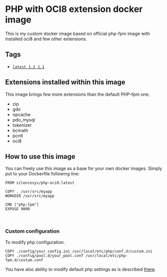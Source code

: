 # PHP with OCI8 extension docker image

This is my custom docker image based on official php-fpm image with installed oci8 and few other extensions.

## Tags
- [`latest`, `1.2`, `1.1`](https://github.com/silencesys/docker-php-oci8/blob/master/Dockerfile) 

## Extensions installed within this image
This image brings few more extensions than the default PHP-fpm one.
- zip
- gdo
- opcache
- pdo_mysql
- tokenizer
- bcmath
- pcntl
- oci8

## How to use this image
You can freely use this image as a base for your own docker images. Simply put to your Dockerfile following line:
```Docker
FROM silencesys/php-oci8:latest

COPY . /usr/src/myapp
WORKDIR /usr/src/myapp

CMD ["php-fpm"]
EXPOSE 9000
```

<br>

### Custom configuration
To modify php configuration.
```Docker
COPY ./config/your_config.ini /usr/local/etc/php/conf.d/custom.ini
COPY ./config/pool.d/your_pool.conf /usr/local/etc/php-fpm.d/costum.conf
```

You have also ability to modify default php settings as is described [there](https://docs.docker.com/samples/library/php/).
